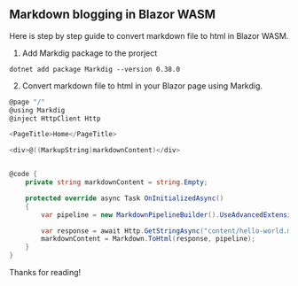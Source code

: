﻿<!--
- created: 30-10-2024
- author: Babanazar Kamyljanov
- tags: hello, world
-->

## Markdown blogging in Blazor WASM

Here is step by step guide to convert markdown file to html in Blazor WASM.

1. Add Markdig package to the prorject

`dotnet add package Markdig --version 0.38.0`

2. Convert markdown file to html in your Blazor page using Markdig.

```csharp
@page "/"
@using Markdig
@inject HttpClient Http

<PageTitle>Home</PageTitle>

<div>@((MarkupString)markdownContent)</div>


@code {
    private string markdownContent = string.Empty;

    protected override async Task OnInitializedAsync()
    {
        var pipeline = new MarkdownPipelineBuilder().UseAdvancedExtensions().Build();

        var response = await Http.GetStringAsync("content/hello-world.md");
        markdownContent = Markdown.ToHtml(response, pipeline);
    }
}
```

Thanks for reading!